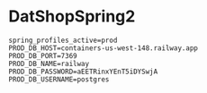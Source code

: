 # DatShopSpring2

```properties
spring_profiles_active=prod
PROD_DB_HOST=containers-us-west-148.railway.app
PROD_DB_PORT=7369
PROD_DB_NAME=railway
PROD_DB_PASSWORD=aEETRinxYEnT5iDYSwjA
PROD_DB_USERNAME=postgres
```